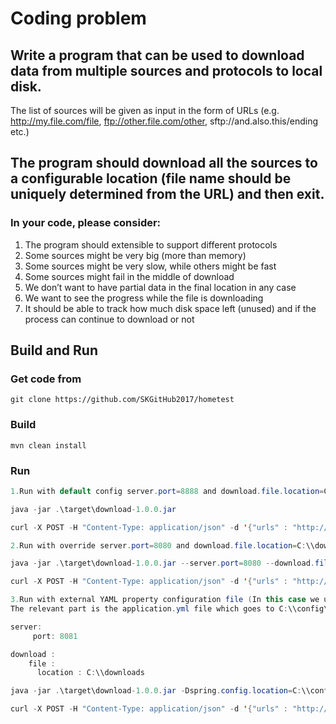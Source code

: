 # Coding problem
## Write a program that can be used to download data from multiple sources and protocols to local disk.
The list of sources will be given as input in the form of URLs
(e.g. http://my.file.com/file, ftp://other.file.com/other, sftp://and.also.this/ending etc.)
## The program should download all the sources to a configurable location (file name should be uniquely determined from the URL) and then exit.

### In your code, please consider:
1. The program should extensible to support different protocols
2. Some sources might be very big (more than memory)
3. Some sources might be very slow, while others might be fast
4. Some sources might fail in the middle of download
5. We don’t want to have partial data in the final location in any case
6. We want to see the progress while the file is downloading
7. It should be able to track how much disk space left (unused) and if the process can continue to download or not

## Build and Run
### Get code from
```
git clone https://github.com/SKGitHub2017/hometest
```
### Build
```
mvn clean install
```
### Run
```java
1.Run with default config server.port=8888 and download.file.location=C:\\download

java -jar .\target\download-1.0.0.jar

curl -X POST -H "Content-Type: application/json" -d '{"urls" : "http://weknowyourdreams.com/images/sea/sea-01.jpg, http://weknowyourdreams.com/images/sea/sea-02.jpg"}' "http://localhost:8888/download"

2.Run with override server.port=8080 and download.file.location=C:\\download.1

java -jar .\target\download-1.0.0.jar --server.port=8080 --download.file.location=C:\\download.1

curl -X POST -H "Content-Type: application/json" -d '{"urls" : "http://weknowyourdreams.com/images/sea/sea-01.jpg, http://weknowyourdreams.com/images/sea/sea-02.jpg"}' "http://localhost:8080/download"

3.Run with external YAML property configuration file (In this case we use YAML property file)
The relevant part is the application.yml file which goes to C:\\config\application.yml. The contents could look like this:

server:
     port: 8081

download :
    file :
      location : C:\\downloads

java -jar .\target\download-1.0.0.jar -Dspring.config.location=C:\\config\application.yml

curl -X POST -H "Content-Type: application/json" -d '{"urls" : "http://weknowyourdreams.com/images/sea/sea-01.jpg, http://weknowyourdreams.com/images/sea/sea-02.jpg"}' "http://localhost:8081/download"
```